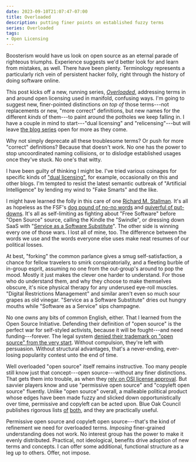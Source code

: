 ```yaml
---
date: 2023-09-10T21:07:47-07:00
title: Overloaded
description: putting finer points on established fuzzy terms
series: Overloaded
tags:
- Open Licensing
---
```


Boosterism would have us look on open source as an eternal parade of righteous triumphs.  Experience suggests we'd better look for and learn from mistakes, as well.  There have been plenty.  Terminology represents a particularly rich vein of persistent hacker folly, right through the history of doing software online.

This post kicks off a new, running series, [_Overloaded_](/series/overloaded), addressing terms in and around open licensing used in manifold, confusing ways.  I'm going to suggest new, finer-pointed distinctions _on top of_ those terms---not replacements or new, "more correct" definitions, but new names for the different _kinds_ of them---to paint around the potholes we keep falling in.  I have a couple in mind to start---"dual licensing" and "relicensing"---but will leave [the blog series](/series/overloaded) open for more as they come.

Why not simply deprecate all these troublesome terms?  Or push for more "correct" definitions?  Because that doesn't work.  No one has the power to stop uncoordinated naming collisions, or to dislodge established usages once they've stuck.  No one's that witty.

I have been guilty of thinking I might be.  I've tried various coinages for specific kinds of ["dual licensing"](https://duallicensing.com), for example, occasionally on this and other blogs.  I'm tempted to resist the latest semantic outbreak of "Artificial Intelligence" by lending my wind to "Fake Smarts" and the like.

I might have learned the folly in this care of one [Richard M. Stallman](https://en.wikipedia.org/wiki/Richard_Stallman).  It's all as hopeless as the FSF's [dog pound of no-no words](https://www.gnu.org/philosophy/words-to-avoid.html) and [quiverful of put-downs](https://www.gnu.org/philosophy/why-call-it-the-swindle.html).  It's all as self-limiting as fighting about "Free Software" before "Open Source" source, calling the Kindle the "Swindle", or dressing down SaaS with "[Service as a Software Substitute](https://www.gnu.org/philosophy/who-does-that-server-really-serve.en.html)".  The other side is winning every one of those wars.  I lost all of mine, too.  The difference between the words we use and the words everyone else uses make neat resumes of our political losses.

At best, "forking" the common parlance gives a smug self-satisfaction, a chance for fellow travelers to smirk conspiratorially, and a fleeting burble of in-group esprit, assuming no one from the out-group's around to pop the mood.  Mostly it just makes the clever one harder to understand.  For those who do understand them, and why they choose to make themselves obscure, it's nice physical therapy for any underused eye-roll muscles.  "Digital Restrictions Management" and similar aren't even so much sour grapes as old vinegar.  "Service as a Software Substitute" dries out hungry mouths while "Software as a Service" sips champagne.

No one _owns_ any bits of common English, either.  That I learned from the Open Source Initiative.  Defending their definition of "open source" is the perfect war for self-styled activists, because it will be fought---and need funding---forever.  The legal system [denied their trademark on "open source" from the very start](https://writing.kemitchell.com/2020/05/11/Open-Source-Property).  Without compulsion, they're left with persuasion.  Without structural advantages, that's a never-ending, ever-losing popularity contest unto the end of time.

Well overloaded "open source" itself remains instructive.  Too many people still know just that concept---open source---without any finer distinctions.  That gets them into trouble, as when they [rely on OSI license approval](https://writing.kemitchell.com/2019/05/05/Rely-on-OSI).  But savvier players know and use "permissive open source" and "copyleft open source" fluently.  Unlike "open source" overall, a malleable political product whose edges have been made fuzzy and slicked down opportunistically over time, permissive and copyleft can be acted upon.  Blue Oak Council publishes rigorous lists [of](https://blueoakcouncil.org/list) [both](https://blueoakcouncil.org/copyleft#copyleft-families), and they are practically useful.

Permissive open source and copyleft open source---that's the kind of refinement we need for overloaded terms.  _Imposing_ finer-grained understanding does not work.  No interest group has the power to make it evenly distributed.  Practical, not ideological, benefits drive adoption of new terms and concepts.  I can offer some additional, functional structure as a leg up to others.  Offer, not impose.
